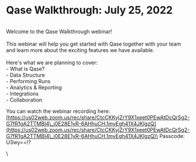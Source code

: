 # Qase Walkthrough: July 25, 2022

<figure><img src="https://qase.intercom-attachments-1.com/i/o/552527224/7dbd66c4f9c23873ff6cfda8/banner.png" alt=""><figcaption></figcaption></figure>

Welcome to the Qase Walkthrough webinar!\
\
This webinar will help you get started with Qase together with your team and learn more about the exciting features we have available.\
\
Here's what we are planning to cover:\
\- What is Qase?\
\- Data Structure\
\- Performing Runs\
\- Analytics & Reporting\
\- Integrations\
\- Collaboration

You can watch the webinar recording here:\
[https://us02web.zoom.us/rec/share/CtcCKKyjZrY9X1xeet0PEwAtDcQrSg2-G7fR1gA2TTMBI4\_i0E28E1yR-6AHhuCH.1myEgh41X4JKlgzQ](https://us02web.zoom.us/rec/share/CtcCKKyjZrY9X1xeet0PEwAtDcQrSg2-G7fR1gA2TTMBI4\_i0E28E1yR-6AHhuCH.1myEgh41X4JKlgzQ)\
Passcode: U3wy==!?

\
